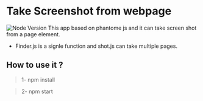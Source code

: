 # Take Screenshot from webpage
![Node Version](https://img.shields.io/badge/Node-V6.0.0-green.svg)
This app based on phantome js and  it can take screen shot from a page element.
* Finder.js is a signle function and shot.js can take multiple pages.

## How to use it ?
> 1- npm install

> 2- npm start